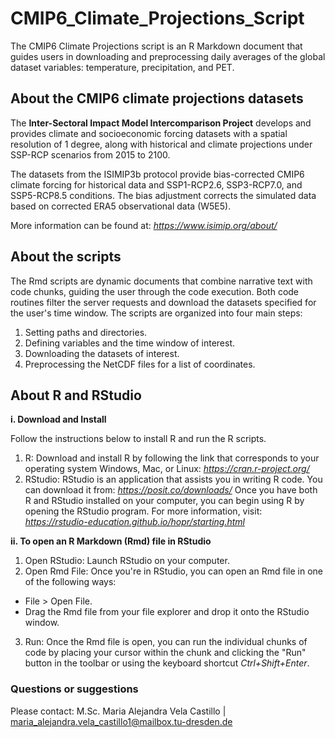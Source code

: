 # CMIP6_Climate_Projections_Script
The CMIP6 Climate Projections script is an R Markdown document that guides users in downloading and preprocessing daily averages of the global dataset variables: temperature, precipitation, and PET.

## About the CMIP6 climate projections datasets

The **Inter-Sectoral Impact Model Intercomparison Project** develops and provides climate and socioeconomic forcing datasets with a spatial resolution of 1 degree, along with historical and climate projections under SSP-RCP scenarios from 2015 to 2100. 

The datasets from the ISIMIP3b protocol provide bias-corrected CMIP6 climate forcing for historical data and SSP1-RCP2.6, SSP3-RCP7.0, and SSP5-RCP8.5 conditions. The bias adjustment corrects the simulated data based on corrected ERA5 observational data (W5E5).

More information can be found at: *https://www.isimip.org/about/*

## About the scripts

The Rmd scripts are dynamic documents that combine narrative text with code chunks, guiding the user through the code execution. Both code routines filter the server requests and download the datasets specified for the user's time window. The scripts are organized into four main steps:

1. Setting paths and directories.
2. Defining variables and the time window of interest.
3. Downloading the datasets of interest.
4. Preprocessing the NetCDF files for a list of coordinates.

## About R and RStudio

**i. Download and Install**

Follow the instructions below to install R and run the R scripts.
1. R: Download and install R by following the link that corresponds to your operating system Windows, Mac, or Linux: *https://cran.r-project.org/*
2. RStudio: RStudio is an application that assists you in writing R code. You can download it from: *https://posit.co/downloads/*
Once you have both R and RStudio installed on your computer, you can begin using R by opening the RStudio program. For more information, visit: *https://rstudio-education.github.io/hopr/starting.html*

**ii. To open an R Markdown (Rmd) file in RStudio**

1. Open RStudio: Launch RStudio on your computer.
2. Open Rmd File: Once you're in RStudio, you can open an Rmd file in one of the following ways:
- File > Open File.
- Drag the Rmd file from your file explorer and drop it onto the RStudio window.
3. Run: Once the Rmd file is open, you can run the individual chunks of code by placing your cursor within the chunk and clicking the "Run" button in the toolbar or using the keyboard shortcut *Ctrl+Shift+Enter*.

### Questions or suggestions

Please contact: M.Sc. Maria Alejandra Vela Castillo | maria_alejandra.vela_castillo1@mailbox.tu-dresden.de
